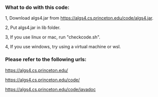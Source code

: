 ### What to do with this code:

1, Download algs4.jar from https://algs4.cs.princeton.edu/code/algs4.jar.

2, Put algs4.jar in lib folder.

3, If you use linux or mac, run "checkcode.sh".

4, If you use windows, try using a virtual machine or wsl.


### Please refer to the following urls:

https://algs4.cs.princeton.edu/

https://algs4.cs.princeton.edu/code/

https://algs4.cs.princeton.edu/code/javadoc
